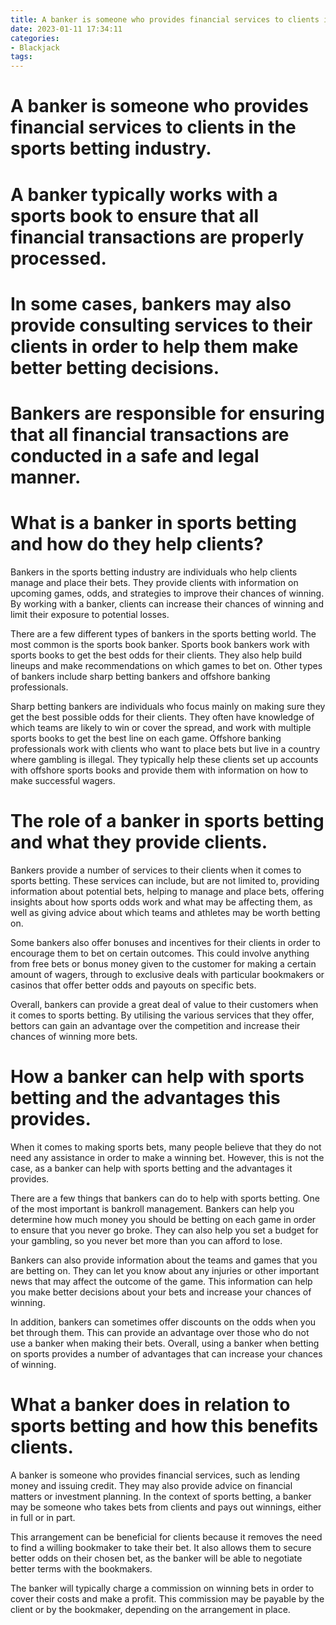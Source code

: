 ```yaml
---
title: A banker is someone who provides financial services to clients in the sports betting industry.
date: 2023-01-11 17:34:11
categories:
- Blackjack
tags:
---
```



#  A banker is someone who provides financial services to clients in the sports betting industry.

# A banker typically works with a sports book to ensure that all financial transactions are properly processed.

# In some cases, bankers may also provide consulting services to their clients in order to help them make better betting decisions.

# Bankers are responsible for ensuring that all financial transactions are conducted in a safe and legal manner.

#  What is a banker in sports betting and how do they help clients?

Bankers in the sports betting industry are individuals who help clients manage and place their bets. They provide clients with information on upcoming games, odds, and strategies to improve their chances of winning. By working with a banker, clients can increase their chances of winning and limit their exposure to potential losses.

There are a few different types of bankers in the sports betting world. The most common is the sports book banker. Sports book bankers work with sports books to get the best odds for their clients. They also help build lineups and make recommendations on which games to bet on. Other types of bankers include sharp betting bankers and offshore banking professionals.

 Sharp betting bankers are individuals who focus mainly on making sure they get the best possible odds for their clients. They often have knowledge of which teams are likely to win or cover the spread, and work with multiple sports books to get the best line on each game. Offshore banking professionals work with clients who want to place bets but live in a country where gambling is illegal. They typically help these clients set up accounts with offshore sports books and provide them with information on how to make successful wagers.

#  The role of a banker in sports betting and what they provide clients.

Bankers provide a number of services to their clients when it comes to sports betting. These services can include, but are not limited to, providing information about potential bets, helping to manage and place bets, offering insights about how sports odds work and what may be affecting them, as well as giving advice about which teams and athletes may be worth betting on.

Some bankers also offer bonuses and incentives for their clients in order to encourage them to bet on certain outcomes. This could involve anything from free bets or bonus money given to the customer for making a certain amount of wagers, through to exclusive deals with particular bookmakers or casinos that offer better odds and payouts on specific bets.

Overall, bankers can provide a great deal of value to their customers when it comes to sports betting. By utilising the various services that they offer, bettors can gain an advantage over the competition and increase their chances of winning more bets.

#  How a banker can help with sports betting and the advantages this provides.

When it comes to making sports bets, many people believe that they do not need any assistance in order to make a winning bet.  However, this is not the case, as a banker can help with sports betting and the advantages it provides.

There are a few things that bankers can do to help with sports betting. One of the most important is bankroll management. Bankers can help you determine how much money you should be betting on each game in order to ensure that you never go broke.  They can also help you set a budget for your gambling, so you never bet more than you can afford to lose.

Bankers can also provide information about the teams and games that you are betting on.  They can let you know about any injuries or other important news that may affect the outcome of the game. This information can help you make better decisions about your bets and increase your chances of winning.

In addition, bankers can sometimes offer discounts on the odds when you bet through them. This can provide an advantage over those who do not use a banker when making their bets.  Overall, using a banker when betting on sports provides a number of advantages that can increase your chances of winning.

#  What a banker does in relation to sports betting and how this benefits clients.

A banker is someone who provides financial services, such as lending money and issuing credit. They may also provide advice on financial matters or investment planning. In the context of sports betting, a banker may be someone who takes bets from clients and pays out winnings, either in full or in part.

This arrangement can be beneficial for clients because it removes the need to find a willing bookmaker to take their bet. It also allows them to secure better odds on their chosen bet, as the banker will be able to negotiate better terms with the bookmakers.

The banker will typically charge a commission on winning bets in order to cover their costs and make a profit. This commission may be payable by the client or by the bookmaker, depending on the arrangement in place.